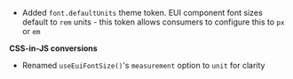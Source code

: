 - Added `font.defaultUnits` theme token. EUI component font sizes default to `rem` units - this token allows consumers to configure this to `px` or `em`

**CSS-in-JS conversions**

- Renamed `useEuiFontSize()`'s `measurement` option to `unit` for clarity
